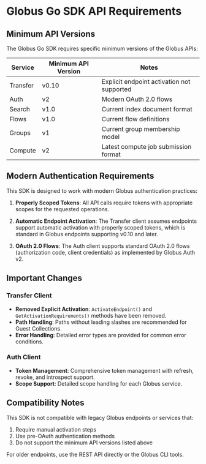 # Globus Go SDK API Requirements

## Minimum API Versions

The Globus Go SDK requires specific minimum versions of the Globus APIs:

| Service     | Minimum API Version | Notes                                        |
|-------------|---------------------|----------------------------------------------|
| Transfer    | v0.10               | Explicit endpoint activation not supported   |
| Auth        | v2                  | Modern OAuth 2.0 flows                       |
| Search      | v1.0                | Current index document format                |
| Flows       | v1.0                | Current flow definitions                     |
| Groups      | v1                  | Current group membership model               |
| Compute     | v2                  | Latest compute job submission format         |

## Modern Authentication Requirements

This SDK is designed to work with modern Globus authentication practices:

1. **Properly Scoped Tokens**: All API calls require tokens with appropriate scopes for the requested operations.

2. **Automatic Endpoint Activation**: The Transfer client assumes endpoints support automatic activation with properly scoped tokens, which is standard in Globus endpoints supporting v0.10 and later.

3. **OAuth 2.0 Flows**: The Auth client supports standard OAuth 2.0 flows (authorization code, client credentials) as implemented by Globus Auth v2.

## Important Changes

### Transfer Client

- **Removed Explicit Activation**: `ActivateEndpoint()` and `GetActivationRequirements()` methods have been removed.
- **Path Handling**: Paths without leading slashes are recommended for Guest Collections.
- **Error Handling**: Detailed error types are provided for common error conditions.

### Auth Client

- **Token Management**: Comprehensive token management with refresh, revoke, and introspect support.
- **Scope Support**: Detailed scope handling for each Globus service.

## Compatibility Notes

This SDK is not compatible with legacy Globus endpoints or services that:

1. Require manual activation steps
2. Use pre-OAuth authentication methods
3. Do not support the minimum API versions listed above

For older endpoints, use the REST API directly or the Globus CLI tools.